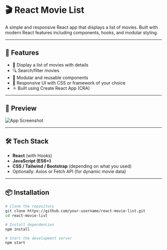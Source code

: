 # 🎬 React Movie List

A simple and responsive React app that displays a list of movies. Built with modern React features including components, hooks, and modular styling.

---

## 🚀 Features

- 📃 Display a list of movies with details
- 🔍 Search/filter movies
- 🧱 Modular and reusable components
- 🎨 Responsive UI with CSS or framework of your choice
- ⚛️ Built using Create React App (CRA)

---

## 📸 Preview

![App Screenshot](screenshot.png) <!-- Replace with your screenshot path -->

---

## 🛠️ Tech Stack

- **React** (with Hooks)
- **JavaScript (ES6+)**
- **CSS / Tailwind / Bootstrap** (depending on what you used)
- Optionally: Axios or Fetch API (for dynamic movie data)

---

## 📦 Installation

```bash
# Clone the repository
git clone https://github.com/your-username/react-movie-list.git
cd react-movie-list

# Install dependencies
npm install

# Start the development server
npm start
